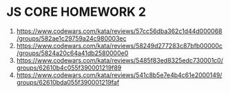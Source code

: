 # JS CORE HOMEWORK 2

1. https://www.codewars.com/kata/reviews/57cc56dba362c1d44d000068/groups/582ae1c29759a24c980003ec
2. https://www.codewars.com/kata/reviews/58249d277283c87bfb00000c/groups/5824a20c64a41db2580000e0
3. https://www.codewars.com/kata/reviews/5485f83ed8325edc730001c0/groups/62610b4c055f390001219f89
4. https://www.codewars.com/kata/reviews/541c8b5e7e4b4c61e2000149/groups/62610bda055f390001219faf